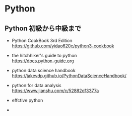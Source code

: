 # __Python__

## __Python 初級から中級まで__  

- Python CookBook 3rd Edition  
https://github.com/yidao620c/python3-cookbook

- the hitchhiker's guide to python  
https://docs.python-guide.org

- python data science handbook  
https://jakevdp.github.io/PythonDataScienceHandbook/

- python for data analysis  
https://www.jianshu.com/c/52882df3377a

- effctive python
- 


